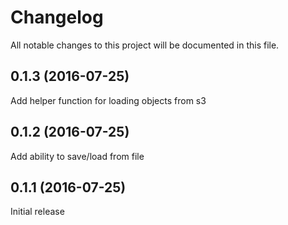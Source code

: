# Changelog

All notable changes to this project will be documented in this file.

0.1.3 (2016-07-25)
------------------
Add helper function for loading objects from s3

0.1.2 (2016-07-25)
------------------
Add ability to save/load from file

0.1.1 (2016-07-25)
------------------
Initial release
